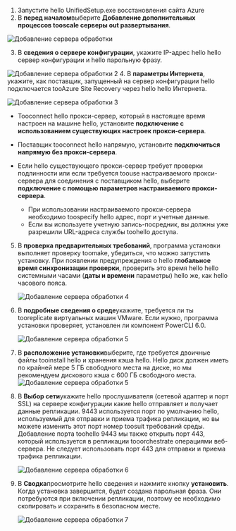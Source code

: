 1. Запустите hello UnifiedSetup.exe восстановления сайта Azure
2. В **перед началом**выберите **Добавление дополнительных процессов tooscale серверы out развертывания**.

  ![Добавление сервера обработки](./media/site-recovery-add-process-server/ps-page-1.png)

3. В **сведения о сервере конфигурации**, укажите IP-адрес hello hello сервер конфигурации и hello парольную фразу.

  ![Добавление сервера обработки 2](./media/site-recovery-add-process-server/ps-page-2.png)
4. В **параметры Интернета**, укажите, как поставщик, запущенный на сервер конфигурации hello подключается tooAzure Site Recovery через hello hello Интернета.

  ![Добавление сервера обработки 3](./media/site-recovery-add-process-server/ps-page-3.png)

   * Tooconnect hello прокси-сервер, который в настоящее время настроен на машине hello, установите **подключение с использованием существующих настроек прокси-сервера**.
   * Поставщик tooconnect hello напрямую, установите **подключиться напрямую без прокси-сервера**.
   * Если hello существующего прокси-сервер требует проверки подлинности или если требуется toouse настраиваемого прокси-сервера для соединения с поставщиком hello, выберите **подключение с помощью параметров настраиваемого прокси-сервера**.

     * При использовании настраиваемого прокси-сервера необходимо toospecify hello адрес, порт и учетные данные.
     * Если вы используете учетную запись-посредник, вы должны уже разрешили URL-адреса службы toohello доступа.

5. В **проверка предварительных требований**, программа установки выполняет проверку toomake, убедиться, что можно запустить установку. При появлении предупреждения о hello **глобальное время синхронизации проверки**, проверить это время hello hello системными часами (**даты и времени** параметры) hello же, как hello часового пояса.

     ![Добавление сервера обработки 4](./media/site-recovery-add-process-server/ps-page-4.png)

6. В **подробные сведения о среде**укажите, требуется ли ты tooreplicate виртуальных машин VMware. Если нужно, программа установки проверяет, установлен ли компонент PowerCLI 6.0.

     ![Добавление сервера обработки 5](./media/site-recovery-add-process-server/ps-page-5.png)

7. В **расположение установки**выберите, где требуется двоичные файлы tooinstall hello и хранения кэша hello. Hello диск должен иметь по крайней мере 5 ГБ свободного места на диске, но мы рекомендуем дискового кэша с 600 ГБ свободного места.
     ![Добавление сервера обработки 5](./media/site-recovery-add-process-server/ps-page-6.png)

8. В **Выбор сети**укажите hello прослушивателя (сетевой адаптер и порт SSL) на сервере конфигурации какие hello отправляет и получает данные репликации. 9443 используется порт по умолчанию hello, используемый для отправки и приема трафика репликации, но вы можете изменить этот порт номер toosuit требований среды. Добавление порта toohello 9443 мы также открыть порт 443, который используется в репликации tooorchestrate операциями веб-сервера. Не следует использовать порт 443 для отправки и приема трафика репликации.

     ![Добавление сервера обработки 6](./media/site-recovery-add-process-server/ps-page-7.png)
9. В **Сводка**просмотрите hello сведения и нажмите кнопку **установить**. Когда установка завершится, будет создана парольная фраза. Они потребуются при включении репликации, поэтому ее необходимо скопировать и сохранить в безопасном месте.

     ![Добавление сервера обработки 7](./media/site-recovery-add-process-server/ps-page-8.png)
